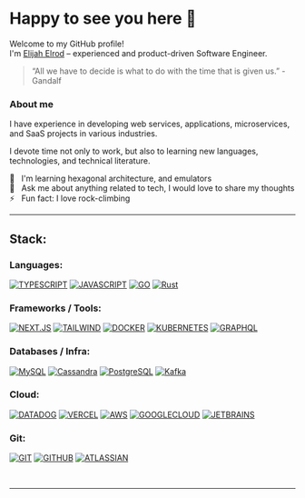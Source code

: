 # Happy to see you here :wave: 

Welcome to my GitHub profile!<br>
I'm [Elijah Elrod](https://elijahelrod.com/) &ndash; experienced and product-driven Software Engineer.

> “All we have to decide is what to do with the time that is given us.” - Gandalf

### About me

I have experience in developing web services, applications, microservices, and SaaS projects in various industries.

I devote time not only to work, but also to learning new languages, technologies, and technical literature.

:muscle: &nbsp; I'm learning hexagonal architecture, and emulators<br>
:thought_balloon: &nbsp; Ask me about anything related to tech, I would love to share my thoughts<br>
:zap: &nbsp; Fun fact: I love rock-climbing

---

## Stack:

### Languages: &emsp; 
[![TYPESCRIPT](https://img.shields.io/badge/TypeScript-3178C6?style=for-the-badge&logo=typescript&logoColor=black)](#)
[![JAVASCRIPT](https://img.shields.io/badge/JavaScript-F7DF1E?style=for-the-badge&logo=javascript&logoColor=black)](#)
[![GO](https://img.shields.io/badge/Go-ffffff?style=for-the-badge&logo=go&color=7fd5ea&logoColor=ffffff)](#)
[![Rust](https://img.shields.io/badge/Rust-B7410E?style=for-the-badge&logo=rust&logoColor=fff)](#)

### Frameworks / Tools: &emsp; 
[![NEXT.JS](https://img.shields.io/badge/Next.js-000?style=for-the-badge&logo=nextdotjs&logoColor=fff)](#)
[![TAILWIND](https://img.shields.io/badge/TAILWIND%20css-white?style=for-the-badge&logo=tailwindcss&color=20CBED&logoColor=ffffff)](#)
[![DOCKER](https://img.shields.io/badge/Docker-2496ED.svg?&style=for-the-badge&logo=Docker&logoColor=ffffff)](#)
[![KUBERNETES](https://img.shields.io/badge/K8s-2496ED.svg?&style=for-the-badge&logo=Kubernetes&logoColor=ffffff)](#)
[![GRAPHQL](https://img.shields.io/badge/GraphQL-E10098.svg?&style=for-the-badge&logo=graphql&logoColor=ffffff)](#)

### Databases / Infra: &emsp; 
[![MySQL](https://img.shields.io/badge/mysql-%4479A1.svg?style=for-the-badge&logo=mysql&logoColor=white&color=4479A1)](#)
[![Cassandra](https://img.shields.io/badge/Cassandra-2496ED.svg?style=for-the-badge&logo=apachecassandra&logoColor=white)](#)
[![PostgreSQL](https://img.shields.io/badge/postgresql-4479A1.svg?style=for-the-badge&logo=postgresql&logoColor=white&color=4479A1)](#)
[![Kafka](https://img.shields.io/badge/kafka-231F20.svg?style=for-the-badge&logo=apachekafka&logoColor=white)](#)

### Cloud: &emsp; 
[![DATADOG](https://img.shields.io/badge/DataDog-632CA6?style=for-the-badge&logo=datadog&logoColor=ffffff)](#)
[![VERCEL](https://img.shields.io/badge/Vercel-000000?style=for-the-badge&logo=vercel&logoColor=ffffff)](#)
[![AWS](https://img.shields.io/badge/AWS-FF9900?style=for-the-badge&logo=amazonaws&logoColor=black)](#)
[![GOOGLECLOUD](https://img.shields.io/badge/Google_Cloud-4285F4?style=for-the-badge&logo=google-cloud&logoColor=white)](#)
[![JETBRAINS](https://img.shields.io/badge/Jet%20Brains-00C58E?style=for-the-badge&logo=jetbrains&color=000000&logoColor=ffffff)](#)

### Git: &emsp; 
[![GIT](https://img.shields.io/badge/Git-F05032?style=for-the-badge&logo=git&logoColor=ffffff)](#)
[![GITHUB](https://img.shields.io/badge/GitHub-181717?style=for-the-badge&logo=github&logoColor=ffffff)](#)
[![ATLASSIAN](https://img.shields.io/badge/Atlassian-0052CC?style=for-the-badge&logo=atlassian&logoColor=ffffff)](#)


<br />

---



[linkedin]: https://linkedin.com/in/elijahelrod
